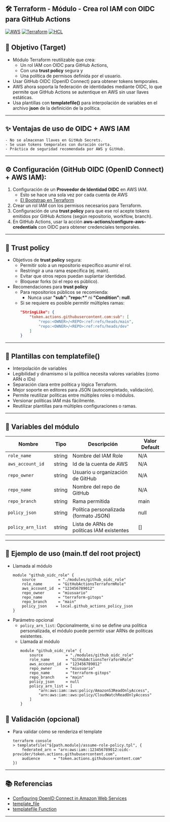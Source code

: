 ## 🛠️ Terraform - Módulo - Crea rol IAM con OIDC para GitHub Actions

[![AWS](https://img.shields.io/badge/AWS-%23FF9900.svg?logo=amazon-web-services&logoColor=white)](#)
[![Terraform](https://img.shields.io/badge/IaC-Terraform-623CE4?logo=terraform&logoColor=white)](#)
[![HCL](https://img.shields.io/badge/Language-HCL-blueviolet)](#)

## 🎯 Objetivo (Target)
- Módulo Terraform reutilizable que crea:
    - Un rol IAM con OIDC para GitHub Actions, 
    - Con una **trust policy** segura y 
    - Una política de permisos definida por el usuario.
- Usar GitHub OIDC (OpenID Connect) para obtener tokens temporales.
- AWS ahora soporta la federación de identidades mediante OIDC, lo que permite que GitHub Actions se autentique en AWS sin usar llaves estáticas.
- Usa plantillas con **templatefile()** para interpolación de variables en el archivo **json** de la definición de la política.

---

## ✨ Ventajas de uso de OIDC + AWS IAM
    - No se almacenan llaves en GitHub Secrets.
    - Se usan tokens temporales con duración corta.
    - Práctica de seguridad recomendada por AWS y GitHub.

---

## ⚙️ Configuración (GitHub OIDC (OpenID Connect) + AWS IAM):
1. Configuración de un **Proveedor de Identidad OIDC** en AWS IAM.
    - Esto se hace una sola vez por cada cuenta de AWS
    - [El Bootstrap en Terraform](https://github.com/samuelrojasm/demo-terraform-aws/tree/main/IAM/iam-openid-connect-github)
2. Crear un rol IAM con los permisos necesarios para Terraform.
3. Configuración de una **trust policy** para que ese rol acepte tokens emitidos por GitHub Actions (según repositorio, workflow, branch).
4. En GitHub Actions, usar la acción **aws-actions/configure-aws-credentials** con OIDC para obtener credenciales temporales.

---

## 🔐 Trust policy
-  Objetivos de **trust policy** segura:
    - Permitir solo a un repositorio específico asumir el rol.
    - Restringir a una rama específica (ej. main).
    - Evitar que otros repos puedan suplantar identidad.
    - Bloquear forks (si el repo es público).
- Recomendaciones para **trust policy**
    - Para repositorios públicos se recomienda:
        - Nunca usar **"sub": "repo:*"** ni **"Condition": null**.
    - Si se requiere es posible permitir múltiples ramas:
        ```json
        "StringLike": {
            "token.actions.githubusercontent.com:sub": [
                "repo:<OWNER>/<REPO>:ref:refs/heads/main",
                "repo:<OWNER>/<REPO>:ref:refs/heads/dev"
            ]
        }
        ```
---

## 🧩 Plantillas con templatefile()
- Interpolación de variables
- Legibilidad y dinamismo si la política necesita valores variables (como ARN o IDs)
- Separación clara entre política y lógica Terraform.
- Mejor soporte en editores para JSON (autocompletado, validación).
- Permite reutilizar políticas entre múltiples roles o módulos.
- Versionar políticas IAM más fácilmente.
- Reutilizar plantillas para múltiples configuraciones o ramas.

---

## 🔧 Variables del módulo

| Nombre                | Tipo         | Descripción                                  | Valor Default     |
|-----------------------|--------------|----------------------------------------------|-------------------|
| `role_name`           | string       | Nombre del IAM Role                          | N/A               |
| `aws_account_id   `   | string       | Id de la cuenta de AWS                       | N/A               |
| `repo_owner`          | string       | Usuario u organización de GitHub             | N/A               |
| `repo_name`           | string       | Nombre del repo de GitHub                    | N/A               |
| `repo_branch`         | string       | Rama permitida                               | main              |
| `policy_json`         | string       | Política personalizada (formato JSON)        | null              |
| `policy_arn_list`     | string       | Lista de ARNs de políticas IAM existentes    | []                |

---

## 🧪 Ejemplo de uso (main.tf del root project)
- Llamada al módulo
    ```hcl
    module "github_oidc_role" {
        source          = "./modules/github_oidc_role"
        role_name       = "GitHubActionsTerraformRole"
        aws_account_id  = "123456789012"
        repo_owner      = "miusuario"
        repo_name       = "terraform-gitops"
        repo_branch     = "main"
        policy_json    = local.github_actions_policy_json
    }
    ```
- Parámetro opcional
    - `policy_arn_list`: Opcionalmente, si no se define una política personalizada, el módulo puede permitir usar ARNs de políticas existentes.
    - Llamada al módulo
        ```hcl
        module "github_oidc_role" {
            source          = "./modules/github_oidc_role"
            role_name       = "GitHubActionsTerraformRole"
            aws_account_id  = "123456789012"
            repo_owner      = "miusuario"
            repo_name       = "terraform-gitops"
            repo_branch     = "main"
            policy_json     = null
            policy_arn_list = [
                "arn:aws:iam::aws:policy/AmazonS3ReadOnlyAccess",
                "arn:aws:iam::aws:policy/CloudWatchReadOnlyAccess"
            ]
        }
        ```

## 📌 Validación (opcional)
- Para validar cómo se renderiza el template
    ```hcl
    terraform console
    > templatefile("${path.module}/assume-role-policy.tpl", {
        federated_arn = "arn:aws:iam::123456789012:oidc-provider/token.actions.githubusercontent.com",
        audience      = "token.actions.githubusercontent.com"
    })
    ```

---

## 📚 Referencias

- [Configuring OpenID Connect in Amazon Web Services](https://docs.github.com/en/actions/security-for-github-actions/security-hardening-your-deployments/configuring-openid-connect-in-amazon-web-services)
- [template_file](https://registry.terraform.io/providers/hashicorp/template/latest/docs/data-sources/file)
- [templatefile Function](https://developer.hashicorp.com/terraform/language/functions/templatefile)

---